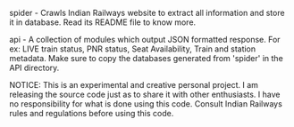spider - Crawls Indian Railways website to extract all information and store it in database. Read its README file to know more.

api - A collection of modules which output JSON formatted response. For ex: LIVE train status, PNR status, Seat Availability, Train and station metadata.
Make sure to copy the databases generated from 'spider' in the API directory.

NOTICE:
This is an experimental and creative personal project. I am releasing the source code just as to share it with other enthusiasts.
I have no responsibility for what is done using this code. Consult Indian Railways rules and regulations before using this code.

